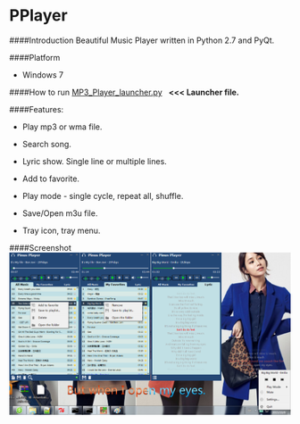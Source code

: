 # PPlayer
####Introduction
Beautiful Music Player written in Python 2.7 and PyQt.

####Platform
* Windows 7

####How to run
<a href="https://github.com/wn0112/PPlayer/blob/master/MP3_Player_launcher.py">MP3_Player_launcher.py</a> &nbsp;  <b><<< Launcher file.</b>

####Features:

* Play mp3 or wma file.

* Search song.

* Lyric show. Single line or multiple lines.

* Add to favorite.

* Play mode - single cycle, repeat all, shuffle.

* Save/Open m3u file.

* Tray icon, tray menu.

####Screenshot
![Screenshot](https://github.com/wn0112/PPlayer/blob/master/screenshot.png)
